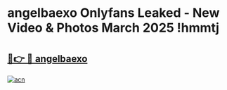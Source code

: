 # angelbaexo Onlyfans Leaked - New Video & Photos March 2025 !hmmtj

# <h2><a href="https://1vprqj.iuczelnia.edu.pl?title=angelbaexo&ref=hmmtj">🔗👉 🔴 angelbaexo</a></h2>

[![acn](https://github.com/user-attachments/assets/0f9c940e-d8b0-45ae-aac7-cd30a18b3e1c)](https://1vprqj.iuczelnia.edu.pl?title=angelbaexo&ref=hmmtj)

